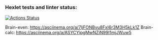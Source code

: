 ### Hexlet tests and linter status:
[![Actions Status](https://github.com/LoginIlia43/frontend-project-lvl1/workflows/hexlet-check/badge.svg)](https://github.com/LoginIlia43/frontend-project-lvl1/actions)

Brain-even: https://asciinema.org/a/7ljFONByu8FxI6r3M3H5kLk1Z
Brain-calc: https://asciinema.org/a/ASYCYipgMwNZiN99I1mjJWuw5
